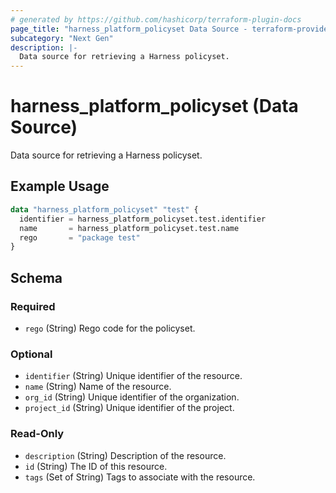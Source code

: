 ```yaml
---
# generated by https://github.com/hashicorp/terraform-plugin-docs
page_title: "harness_platform_policyset Data Source - terraform-provider-harness"
subcategory: "Next Gen"
description: |-
  Data source for retrieving a Harness policyset.
---
```


# harness_platform_policyset (Data Source)

Data source for retrieving a Harness policyset.

## Example Usage

```terraform
data "harness_platform_policyset" "test" {
  identifier = harness_platform_policyset.test.identifier
  name       = harness_platform_policyset.test.name
  rego       = "package test"
}
```

<!-- schema generated by tfplugindocs -->
## Schema

### Required

- `rego` (String) Rego code for the policyset.

### Optional

- `identifier` (String) Unique identifier of the resource.
- `name` (String) Name of the resource.
- `org_id` (String) Unique identifier of the organization.
- `project_id` (String) Unique identifier of the project.

### Read-Only

- `description` (String) Description of the resource.
- `id` (String) The ID of this resource.
- `tags` (Set of String) Tags to associate with the resource.


